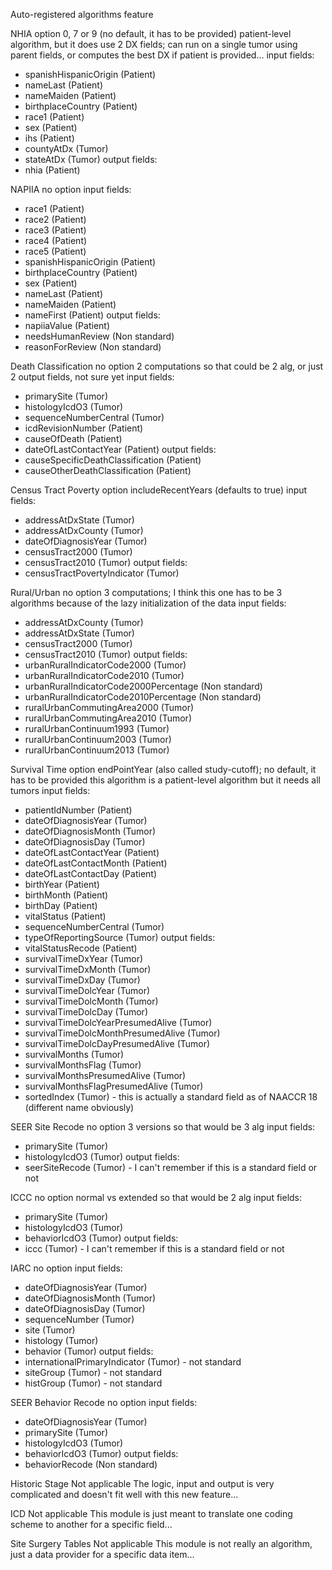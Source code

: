 Auto-registered algorithms feature

NHIA
option 0, 7 or 9 (no default, it has to be provided)
patient-level algorithm, but it does use 2 DX fields; can run on a single tumor using parent fields, or computes the best DX if patient is provided...
input fields:
- spanishHispanicOrigin (Patient)
- nameLast (Patient)
- nameMaiden (Patient)
- birthplaceCountry (Patient)
- race1 (Patient)
- sex (Patient)
- ihs (Patient)
- countyAtDx (Tumor)
- stateAtDx (Tumor)
output fields:
- nhia (Patient)

NAPIIA
no option
input fields:
- race1 (Patient)
- race2 (Patient)
- race3 (Patient)
- race4 (Patient)
- race5 (Patient)
- spanishHispanicOrigin (Patient)
- birthplaceCountry (Patient)
- sex (Patient)
- nameLast (Patient)
- nameMaiden (Patient)
- nameFirst (Patient)
output fields:
- napiiaValue (Patient)
- needsHumanReview (Non standard)
- reasonForReview (Non standard)

Death Classification
no option
2 computations so that could be 2 alg, or just 2 output fields, not sure yet
input fields:
- primarySite (Tumor)
- histologyIcdO3 (Tumor)
- sequenceNumberCentral (Tumor)
- icdRevisionNumber (Patient)
- causeOfDeath (Patient)
- dateOfLastContactYear (Patient)
output fields:
- causeSpecificDeathClassification (Patient)
- causeOtherDeathClassification (Patient)

Census Tract Poverty
option includeRecentYears (defaults to true)
input fields:
- addressAtDxState (Tumor)
- addressAtDxCounty (Tumor)
- dateOfDiagnosisYear (Tumor)
- censusTract2000 (Tumor)
- censusTract2010 (Tumor)
output fields:
- censusTractPovertyIndicator (Tumor)

Rural/Urban
no option
3 computations; I think this one has to be 3 algorithms because of the lazy initialization of the data
input fields:
- addressAtDxCounty (Tumor)
- addressAtDxState (Tumor)
- censusTract2000 (Tumor)
- censusTract2010 (Tumor)
output fields:
- urbanRuralIndicatorCode2000 (Tumor)
- urbanRuralIndicatorCode2010 (Tumor)
- urbanRuralIndicatorCode2000Percentage (Non standard)
- urbanRuralIndicatorCode2010Percentage (Non standard)
- ruralUrbanCommutingArea2000 (Tumor)
- ruralUrbanCommutingArea2010 (Tumor)
- ruralUrbanContinuum1993 (Tumor)
- ruralUrbanContinuum2003 (Tumor)
- ruralUrbanContinuum2013 (Tumor)

Survival Time
option endPointYear (also called study-cutoff); no default, it has to be provided
this algorithm is a patient-level algorithm but it needs all tumors
input fields:
- patientIdNumber (Patient)
- dateOfDiagnosisYear (Tumor)
- dateOfDiagnosisMonth (Tumor)
- dateOfDiagnosisDay (Tumor)
- dateOfLastContactYear (Patient)
- dateOfLastContactMonth (Patient)
- dateOfLastContactDay (Patient)
- birthYear (Patient)
- birthMonth (Patient)
- birthDay (Patient)
- vitalStatus (Patient)
- sequenceNumberCentral (Tumor)
- typeOfReportingSource (Tumor)
output fields:
- vitalStatusRecode (Patient)
- survivalTimeDxYear (Tumor)
- survivalTimeDxMonth (Tumor)
- survivalTimeDxDay (Tumor)
- survivalTimeDolcYear (Tumor)
- survivalTimeDolcMonth (Tumor)
- survivalTimeDolcDay (Tumor)
- survivalTimeDolcYearPresumedAlive (Tumor)
- survivalTimeDolcMonthPresumedAlive (Tumor)
- survivalTimeDolcDayPresumedAlive (Tumor)
- survivalMonths (Tumor)
- survivalMonthsFlag (Tumor)
- survivalMonthsPresumedAlive (Tumor)
- survivalMonthsFlagPresumedAlive (Tumor)
- sortedIndex (Tumor) - this is actually a standard field as of NAACCR 18 (different name obviously)

SEER Site Recode
no option
3 versions so that would be 3 alg
input fields:
- primarySite (Tumor)
- histologyIcdO3 (Tumor)
output fields:
- seerSiteRecode (Tumor) - I can't remember if this is a standard field or not

ICCC
no option
normal vs extended so that would be 2 alg
input fields:
- primarySite (Tumor)
- histologyIcdO3 (Tumor)
- behaviorIcdO3 (Tumor)
output fields:
- iccc (Tumor) - I can't remember if this is a standard field or not

IARC
no option
input fields:
- dateOfDiagnosisYear (Tumor)
- dateOfDiagnosisMonth (Tumor)
- dateOfDiagnosisDay (Tumor)
- sequenceNumber (Tumor)
- site (Tumor)
- histology (Tumor)
- behavior (Tumor)
output fields:
- internationalPrimaryIndicator (Tumor) - not standard
- siteGroup (Tumor) - not standard
- histGroup (Tumor) - not standard

SEER Behavior Recode
no option
input fields:
- dateOfDiagnosisYear (Tumor)
- primarySite (Tumor)
- histologyIcdO3 (Tumor)
- behaviorIcdO3 (Tumor)
output fields:
- behaviorRecode (Non standard)

Historic Stage
Not applicable
The logic, input and output is very complicated and doesn't fit well with this new feature...

ICD
Not applicable
This module is just meant to translate one coding scheme to another for a specific field...

Site Surgery Tables
Not applicable
This module is not really an algorithm, just a data provider for a specific data item...